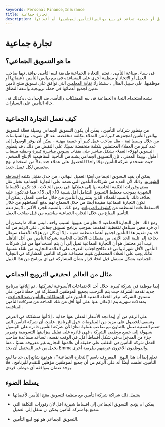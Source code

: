 ```yaml
---
keywords: Personal Finance,Insurance
title: تجارة جماعية
description: يشمل التسويق الجماعي صاحب عمل أو جمعية تساعد في بيع بوالص التأمين لموظفيها أو أعضائها.
---
```


# تجارة جماعية
## ما هو التسويق الجماعي؟

في سياق صناعة التأمين ، تعتبر التجارة الجماعية طريقة لبيع [التأمين](/insurance) يوافق فيها صاحب العمل أو الاتحاد أو منظمة أخرى على المساعدة في بيع بوالص التأمين لأعضائها أو موظفيها. على سبيل المثال ، ستشارك [نقابة المعلمين](/labor-union) التي توافق على تسويق منتج تأمين معين لجميع أعضائها في حملة ترويجية واسعة النطاق.

يشيع استخدام التجارة الجماعية في بيع الممتلكات والتأمين ضد الحوادث ، وكذلك في حالة التأمين على السيارات.

## كيف تعمل التجارة الجماعية

من منظور شركات التأمين ، يمكن أن يكون التسويق الجماعي وسيلة فعالة لتسويق بوالص التأمين لمجموعة كبيرة من العملاء بتكلفة منخفضة. بعد كل شيء ، بيع السياسات من خلال وسيط ثقة - مثل صاحب عمل كبير أو جمعية مهنية - يمكن أن يوفر الوصول إلى عدد كبير من العملاء المحتملين بتكلفة منخفضة نسبيًا. على النقيض من ذلك ، قد ينطوي التسويق لهؤلاء العملاء بشكل مباشر على نفقات [تسويق مباشرة كبيرة](/direct-marketing) وعملية مبيعات أطول. وبهذا المعنى ، فإن التسويق الجماعي يشبه من الناحية المفاهيمية الإنتاج الضخم ، حيث تستخدم شركة التأمين نهجًا واحدًا للحصول على عملاء جدد بدلاً من استخدام نهج مخصص لكل عميل جديد.

يمكن أن يفيد التسويق الجماعي أيضًا العميل النهائي ، من خلال تقليل تكلفة [أقساطه الشهرية](/insurance-premium). وذلك لأن العديد من شركات التأمين التي تعتمد على التجارة الجماعية تختار نقل بعض وفورات التكلفة الخاصة بها إلى عملائها. في بعض الحالات ، قد تكون الأقساط الشهرية بموجب مخطط التسويق الشامل أقل بنسبة 10٪ إلى 15٪ مما قد تكون عليه بخلاف ذلك. بالنسبة للعملاء الذين يشترون التأمين من خلال صاحب العمل ، يمكن أن تكون التجارة الجماعية مفيدة أيضًا من خلال السماح لهم بدفع أقساطهم من خلال الاستقطاعات المنتظمة من [كشوف المرتبات](/payroll-deduction-plan). ومع ذلك ، بالنسبة للجزء الأكبر ، لا يتم دعم التأمين المباع من خلال التجارة الجماعية مباشرة من قبل صاحب العمل.

ومع ذلك ، فإن التجارة الجماعية لا تخلو من عيوبها. لسبب واحد ، ليس هناك ما يضمن أن أي فرد معين سيتأهل للتغطية المقدمة بموجب برنامج تسويق جماعي. على الرغم من أنه قد يتم تقديم هذا التأمين لجميع أعضاء منظمة معينة ، إلا أن كل من هؤلاء الأعضاء سيظل بحاجة إلى تلبية الحد الأدنى من [متطلبات الاكتتاب](/underwriting) الخاصة بشركة التأمين من أجل التأهل. عيب آخر محتمل هو أن التجارة الجماعية تميل إلى أن يتم استخدامها من قبل شركات التأمين الأقل شهرة والتي قد تكافح لجذب التعرف على العلامة التجارية من تلقاء نفسها. لذلك يجب على العملاء المحتملين تقييم مصداقية شركة التأمين المشاركة في التجارة الجماعية بشكل مستقل قبل اتخاذ قرار بشأن المشاركة في أي برنامج من هذا القبيل.

## مثال من العالم الحقيقي للترويج الجماعي

إيما موظفة في شركة كبيرة. خلال أحد الاجتماعات الأسبوعية لشركتها ، تم إبلاغها ببرنامج جديد تقدمه الشركة حيث يتم الترحيب بجميع الموظفين للمشاركة في خطة تأمين على مستوى الشركة. توفر الخطة المعنية التأمين على [الممتلكات والتأمين ضد الحوادث](/casualtyinsurance) ، بمعدلات شهرية يتم الإعلان عنها على أنها أقل من تلك المتاحة من شركات التأمين المنافسة.

على الرغم من أن إيما تجد الأسعار المعلن عنها جذابة ، إلا أنها متشككة في العرض وتسعى للحصول على مزيد من المعلومات حول البرنامج. علمت أن شركة التأمين التي تقدم التغطية تعمل بالتعاون مع صاحب عملها. نظرًا لأن شركة التأمين قادرة على الوصول بسهولة إلى جميع موظفي الشركة ، فهي قادرة على تقليل ميزانيتها التسويقية وتمرير جزء من المدخرات في شكل أقساط أقل. في الوقت نفسه ، تساعد مساعدة صاحب العمل شركة التأمين في التغلب على حقيقة أن علامتها التجارية غير معروفة نسبيًا ، مما يجعل من غير المحتمل أن يجد Emma والموظفون الآخرون عرضهم بطريقة أخرى.

تعلم إيما أن هذا النهج ، المعروف باسم "التجارة الجماعية" ، هو نهج شائع إلى حد ما لبيع التأمين. تعلمت أيضًا أنه على الرغم من أن جميع الموظفين مؤهلين للتقدم للبرنامج ، فلا يوجد ضمان بموافقة أي موظف فردي.

## يسلط الضوء

- يشمل ذلك شراكة شركة التأمين مع منظمة لتسويق منتج التأمين لأعضائها.

- يمكن أن يؤدي التسويق الجماعي إلى أقساط شهرية أقل لأن وفورات التكلفة التي تتمتع بها شركة التأمين يمكن أن تنتقل إلى العميل.

- التسويق الجماعي هو نهج لبيع التأمين.

